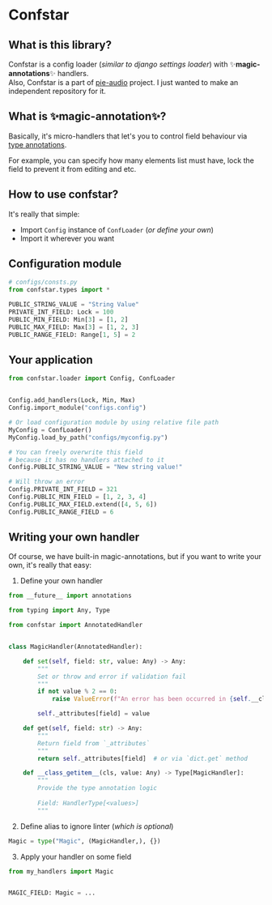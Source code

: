# Confstar

## What is this library?

Confstar is a config loader (*similar to django settings loader*) with ✨**magic-annotations**✨ handlers. <br> Also, Confstar is a part of [pie-audio](https://github.com/uselessvevo/pie-audio) project. I just wanted to make an independent repository for it.

## What is ✨magic-annotation✨?
Basically, it's micro-handlers that let's you to control field behaviour  via [type annotations](https://peps.python.org/pep-0484/).

For example, you can specify how many elements list must have, lock the field to prevent it from editing and etc.

## How to use confstar?

It's really that simple:
* Import `Config` instance of `ConfLoader` (*or define your own*)
* Import it wherever you want


## Configuration module
```py
# configs/consts.py
from confstar.types import *

PUBLIC_STRING_VALUE = "String Value"
PRIVATE_INT_FIELD: Lock = 100
PUBLIC_MIN_FIELD: Min[3] = [1, 2]
PUBLIC_MAX_FIELD: Max[3] = [1, 2, 3]
PUBLIC_RANGE_FIELD: Range[1, 5] = 2
```

## Your application
```py
from confstar.loader import Config, ConfLoader


Config.add_handlers(Lock, Min, Max)
Config.import_module("configs.config")

# Or load configuration module by using relative file path
MyConfig = ConfLoader()
MyConfig.load_by_path("configs/myconfig.py")

# You can freely overwrite this field
# because it has no handlers attached to it
Config.PUBLIC_STRING_VALUE = "New string value!"

# Will throw an error
Config.PRIVATE_INT_FIELD = 321
Config.PUBLIC_MIN_FIELD = [1, 2, 3, 4]
Config.PUBLIC_MAX_FIELD.extend([4, 5, 6])
Config.PUBLIC_RANGE_FIELD = 6
```

## Writing your own handler

Of course, we have built-in magic-annotations, but if you want to write your own, it's really that easy:

1. Define your own handler

```py
from __future__ import annotations

from typing import Any, Type

from confstar import AnnotatedHandler


class MagicHandler(AnnotatedHandler):

    def set(self, field: str, value: Any) -> Any:
        """
        Set or throw and error if validation fail
        """
        if not value % 2 == 0:
            raise ValueError(f"An error has been occurred in {self.__class__.__name__}")

        self._attributes[field] = value

    def get(self, field: str) -> Any:
        """
        Return field from `_attributes`
        """
        return self._attributes[field]  # or via `dict.get` method

    def __class_getitem__(cls, value: Any) -> Type[MagicHandler]:
        """
        Provide the type annotation logic
        
        Field: HandlerType[<values>]
        """
```

2. Define alias to ignore linter (*which is optional*)

```py
Magic = type("Magic", (MagicHandler,), {})
```


3. Apply your handler on some field

```py
from my_handlers import Magic


MAGIC_FIELD: Magic = ...
```
